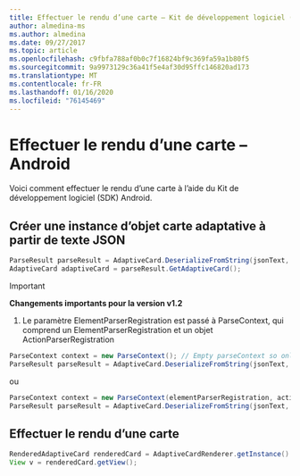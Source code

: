 ```yaml
---
title: Effectuer le rendu d’une carte – Kit de développement logiciel (SDK) Android
author: almedina-ms
ms.author: almedina
ms.date: 09/27/2017
ms.topic: article
ms.openlocfilehash: c9fbfa788af0b0c7f16824bf9c369fa59a1b80f5
ms.sourcegitcommit: 9a9973129c36a41f5e4af30d95ffc146820ad173
ms.translationtype: MT
ms.contentlocale: fr-FR
ms.lasthandoff: 01/16/2020
ms.locfileid: "76145469"
---
```

# <a name="render-a-card---android"></a>Effectuer le rendu d’une carte – Android

Voici comment effectuer le rendu d’une carte à l’aide du Kit de développement logiciel (SDK) Android.

## <a name="create-adaptive-card-object-instance-from-json-text"></a>Créer une instance d’objet carte adaptative à partir de texte JSON

```java
ParseResult parseResult = AdaptiveCard.DeserializeFromString(jsonText, AdaptiveCardRenderer.VERSION, elementParserRegistration);
AdaptiveCard adaptiveCard = parseResult.GetAdaptiveCard();
```
> [!IMPORTANT]
> **Changements importants pour la version v1.2**
> 

1. Le paramètre ElementParserRegistration est passé à ParseContext, qui comprend un ElementParserRegistration et un objet ActionParserRegistration

```java
ParseContext context = new ParseContext(); // Empty parseContext so only known elements up to v1.2 will be parsed
ParseResult parseResult = AdaptiveCard.DeserializeFromString(jsonText, AdaptiveCardRenderer.VERSION, context);
```

ou

```java
ParseContext context = new ParseContext(elementParserRegistration, actionParserRegistration);
ParseResult parseResult = AdaptiveCard.DeserializeFromString(jsonText, AdaptiveCardRenderer.VERSION, context);
```

## <a name="render-a-card"></a>Effectuer le rendu d’une carte

```java
RenderedAdaptiveCard renderedCard = AdaptiveCardRenderer.getInstance().render(context, fragmentManager, adaptiveCard, cardActionHandler, hostConfig);
View v = renderedCard.getView();
```
